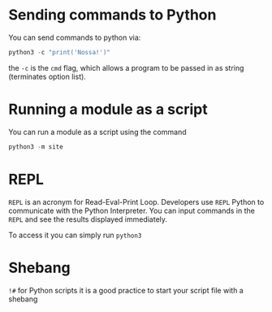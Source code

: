 
# Sending commands to Python

You can send commands to python via:

```python
python3 -c "print('Nossa!')"
```

the `-c`  is the `cmd` flag, which allows a program to be passed in as string (terminates option list).

# Running a module as a script

You can run a module as a script using the command
```python
python3 -m site
```

# REPL

`REPL` is an acronym for Read-Eval-Print Loop. Developers use `REPL` Python to communicate with the Python Interpreter. You can input commands in the `REPL`  and see the results displayed immediately.

To access it you can simply run `python3`


# Shebang

`!#` for Python scripts it is a good practice to start your script file with a shebang